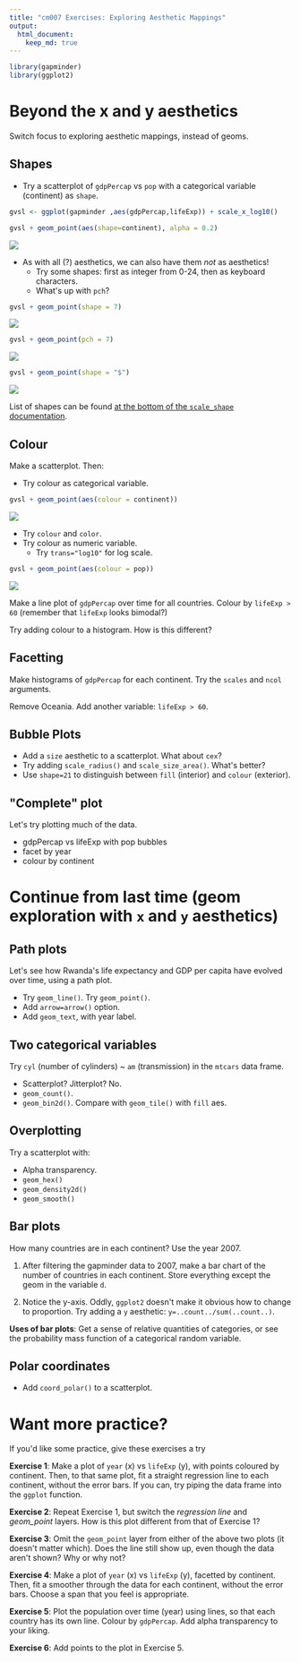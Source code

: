 ```yaml
---
title: "cm007 Exercises: Exploring Aesthetic Mappings"
output: 
  html_document:
    keep_md: true
---
```



```r
library(gapminder)
library(ggplot2)
```


# Beyond the x and y aesthetics

Switch focus to exploring aesthetic mappings, instead of geoms. 

## Shapes

- Try a scatterplot of `gdpPercap` vs `pop` with a categorical variable (continent) as `shape`.
    

```r
gvsl <- ggplot(gapminder ,aes(gdpPercap,lifeExp)) + scale_x_log10()

gvsl + geom_point(aes(shape=continent), alpha = 0.2)
```

![](cm007-exercise_files/figure-html/unnamed-chunk-2-1.png)<!-- -->

- As with all (?) aesthetics, we can also have them _not_ as aesthetics!
    - Try some shapes: first as integer from 0-24, then as keyboard characters.
    - What's up with `pch`?
    
    

```r
gvsl + geom_point(shape = 7)
```

![](cm007-exercise_files/figure-html/unnamed-chunk-3-1.png)<!-- -->

```r
gvsl + geom_point(pch = 7)
```

![](cm007-exercise_files/figure-html/unnamed-chunk-3-2.png)<!-- -->

```r
gvsl + geom_point(shape = "$")
```

![](cm007-exercise_files/figure-html/unnamed-chunk-3-3.png)<!-- -->

List of shapes can be found [at the bottom of the `scale_shape` documentation](https://ggplot2.tidyverse.org/reference/scale_shape.html).

## Colour

Make a scatterplot. Then:

- Try colour as categorical variable.


```r
gvsl + geom_point(aes(colour = continent))
```

![](cm007-exercise_files/figure-html/unnamed-chunk-4-1.png)<!-- -->

- Try `colour` and `color`. 
- Try colour as numeric variable.
    - Try `trans="log10"` for log scale.
    

```r
gvsl + geom_point(aes(colour = pop))
```

![](cm007-exercise_files/figure-html/unnamed-chunk-5-1.png)<!-- -->

Make a line plot of `gdpPercap` over time for all countries. Colour by `lifeExp > 60` (remember that `lifeExp` looks bimodal?)


Try adding colour to a histogram. How is this different?

## Facetting

Make histograms of `gdpPercap` for each continent. Try the `scales` and `ncol` arguments. 

Remove Oceania. Add another variable: `lifeExp > 60`. 

## Bubble Plots

- Add a `size` aesthetic to a scatterplot. What about `cex`?
- Try adding `scale_radius()` and `scale_size_area()`. What's better?
- Use `shape=21` to distinguish between `fill` (interior) and `colour` (exterior).

## "Complete" plot

Let's try plotting much of the data.

- gdpPercap vs lifeExp with pop bubbles
- facet by year
- colour by continent



# Continue from last time (geom exploration with `x` and `y` aesthetics)

## Path plots

Let's see how Rwanda's life expectancy and GDP per capita have evolved over time, using a path plot.

- Try `geom_line()`. Try `geom_point()`.
- Add `arrow=arrow()` option.
- Add `geom_text`, with year label. 


## Two categorical variables

Try `cyl` (number of cylinders) ~ `am` (transmission) in the `mtcars` data frame.

- Scatterplot? Jitterplot? No.
- `geom_count()`.
- `geom_bin2d()`. Compare with `geom_tile()` with `fill` aes.

## Overplotting

Try a scatterplot with:

- Alpha transparency.
- `geom_hex()`
- `geom_density2d()`
- `geom_smooth()`


## Bar plots

How many countries are in each continent? Use the year 2007.

1. After filtering the gapminder data to 2007, make a bar chart of the number of countries in each continent. Store everything except the geom in the variable `d`.



2. Notice the y-axis. Oddly, `ggplot2` doesn't make it obvious how to change to proportion. Try adding a `y` aesthetic: `y=..count../sum(..count..)`.



__Uses of bar plots__: Get a sense of relative quantities of categories, or see the probability mass function of a categorical random variable.



## Polar coordinates

- Add `coord_polar()` to a scatterplot.


# Want more practice?

If you'd like some practice, give these exercises a try

__Exercise 1__: Make a plot of `year` (x) vs `lifeExp` (y), with points coloured by continent. Then, to that same plot, fit a straight regression line to each continent, without the error bars. If you can, try piping the data frame into the `ggplot` function.

__Exercise 2__: Repeat Exercise 1, but switch the _regression line_ and _geom\_point_ layers. How is this plot different from that of Exercise 1?

__Exercise 3__: Omit the `geom_point` layer from either of the above two plots (it doesn't matter which). Does the line still show up, even though the data aren't shown? Why or why not?

__Exercise 4__: Make a plot of `year` (x) vs `lifeExp` (y), facetted by continent. Then, fit a smoother through the data for each continent, without the error bars. Choose a span that you feel is appropriate.

__Exercise 5__: Plot the population over time (year) using lines, so that each country has its own line. Colour by `gdpPercap`. Add alpha transparency to your liking. 

__Exercise 6__: Add points to the plot in Exercise 5.
